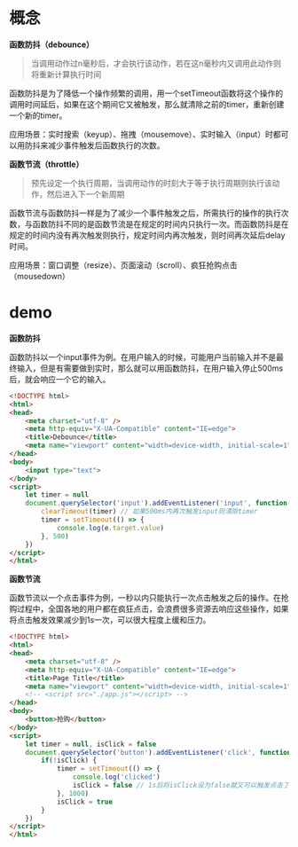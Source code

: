 # 概念

**函数防抖（debounce）**

> 当调用动作过n毫秒后，才会执行该动作，若在这n毫秒内又调用此动作则将重新计算执行时间

函数防抖是为了降低一个操作频繁的调用，用一个setTimeout函数将这个操作的调用时间延后，如果在这个期间它又被触发，那么就清除之前的timer，重新创建一个新的timer。

应用场景：实时搜索（keyup）、拖拽（mousemove）、实时输入（input）时都可以用防抖来减少事件触发后函数执行的次数。

**函数节流（throttle）**

> 预先设定一个执行周期，当调用动作的时刻大于等于执行周期则执行该动作，然后进入下一个新周期

函数节流与函数防抖一样是为了减少一个事件触发之后，所需执行的操作的执行次数，与函数防抖不同的是函数节流是在规定的时间内只执行一次。而函数防抖是在规定的时间内没有再次触发则执行，规定时间内再次触发，则时间再次延后delay时间。

应用场景：窗口调整（resize）、页面滚动（scroll）、疯狂抢购点击（mousedown）



# demo

**函数防抖**

函数防抖以一个input事件为例。在用户输入的时候，可能用户当前输入并不是最终输入，但是有需要做到实时，那么就可以用函数防抖，在用户输入停止500ms后，就会响应一个它的输入。

```html
<!DOCTYPE html>
<html>
<head>
    <meta charset="utf-8" />
    <meta http-equiv="X-UA-Compatible" content="IE=edge">
    <title>Debounce</title>
    <meta name="viewport" content="width=device-width, initial-scale=1">
</head>
<body>
    <input type="text">
</body>
<script>
    let timer = null
    document.querySelector('input').addEventListener('input', function(e) {
        clearTimeout(timer) // 如果500ms内再次触发input则清除timer
        timer = setTimeout(() => {
            console.log(e.target.value)
        }, 500)
    })
</script>
</html>
```

**函数节流**

函数节流以一个点击事件为例，一秒以内只能执行一次点击触发之后的操作。在抢购过程中，全国各地的用户都在疯狂点击，会浪费很多资源去响应这些操作，如果将点击触发效果减少到1s一次，可以很大程度上缓和压力。

```html
<!DOCTYPE html>
<html>
<head>
    <meta charset="utf-8" />
    <meta http-equiv="X-UA-Compatible" content="IE=edge">
    <title>Page Title</title>
    <meta name="viewport" content="width=device-width, initial-scale=1">
    <!-- <script src="./app.js"></script> -->
</head>
<body>
    <button>抢购</button>
</body>
<script>
    let timer = null, isClick = false
    document.querySelector('button').addEventListener('click', function() {
        if(!isClick) {
            timer = setTimeout(() => {
                console.log('clicked')
                isClick = false // 1s后将isClick设为false就又可以触发点击了
            }, 1000)
            isClick = true
        }
    })
</script>
</html>
```

